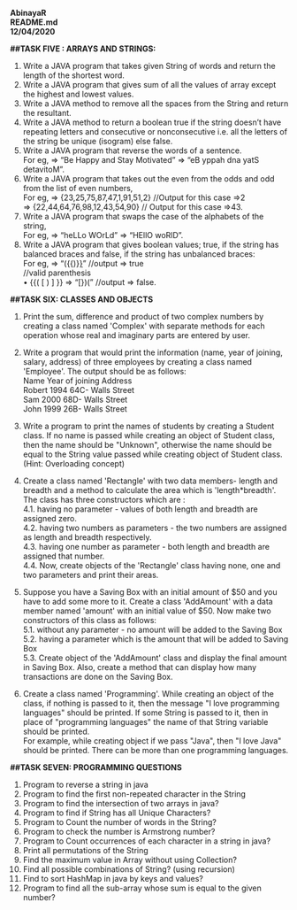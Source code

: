 **AbinayaR  
README.md  
12/04/2020**  

**##TASK FIVE : ARRAYS AND STRINGS:**    
1.	Write a JAVA program that takes given String of words and return the length of the shortest word.  
2.	Write a JAVA program that gives sum of all the values of array except the highest and lowest values.  
3.	Write a JAVA method to remove all the spaces from the String and return the resultant.  
4.	Write a JAVA method to return a boolean true if the string doesn’t have repeating letters and consecutive or nonconsecutive i.e. all the letters of the string be unique (isogram)      else false.  
5.	Write a JAVA program that reverse the words of a sentence.  
	For eg, => “Be Happy and Stay Motivated” => “eB yppah dna yatS detavitoM”.  
6.	Write a JAVA program that takes out the even from the odds and odd from the list of even numbers,  
   For eg, => {23,25,75,87,47,1,91,51,2} //Output for this case =>2  
	=> {22,44,64,76,98,12,43,54,90} // Output for this case =>43.  
7. Write a JAVA program that swaps the case of the alphabets of the string,  
	For eg, => “heLLo WOrLd” => “HEllO woRlD”.  
8. Write a JAVA program that gives boolean values; true, if the string has balanced braces and false, if the string has unbalanced braces:  
   For eg, => “({{)}[}]()” //output => true  
   //valid parenthesis  
•	{{( [ ) ] }} => “[})(” //output => false.

   
**##TASK SIX: CLASSES AND OBJECTS**  
1.	Print the sum, difference and product of two complex numbers by creating a class named 'Complex' with separate methods for each operation whose real and imaginary parts are entered by user.  

2.	Write a program that would print the information (name, year of joining, salary, address) of three employees by creating a class named 'Employee'. The output should be as follows:  
Name     Year of joining      Address  
Robert    1994                64C- Walls Street  
Sam        2000               68D- Walls Street  
John       1999               26B- Walls Street  


3.	Write a program to print the names of students by creating a Student class. If no name is passed while creating an object of Student class, then the name should be "Unknown", otherwise the name should be equal to the String value passed while creating object of Student class. (Hint: Overloading concept)  

4.	Create a class named 'Rectangle' with two data members- length and breadth and a method to calculate the area which is 'length*breadth'. The class has three constructors which are :  
4.1.	 having no parameter - values of both length and breadth are assigned zero.  
4.2.	 having two numbers as parameters - the two numbers are assigned as length and breadth respectively.  
4.3.	 having one number as parameter - both length and breadth are assigned that number.  
4.4.	 Now, create objects of the 'Rectangle' class having none, one and two parameters and print their areas.   

5.	Suppose you have a Saving Box with an initial amount of $50 and you have to add some more to it. Create a class 'AddAmount' with a data member named 'amount' with an initial value of $50. Now make two constructors of this class as follows:  
5.1.	without any parameter - no amount will be added to the Saving Box  
5.2.	having a parameter which is the amount that will be added to Saving Box  
5.3.	 Create object of the 'AddAmount' class and display the final amount in Saving Box. Also, create a method that can display how many transactions are done on the Saving Box.  
6.	Create a class named 'Programming'. While creating an object of the class, if nothing is passed to it, then the message "I love programming languages" should be printed. If some String is passed to it, then in place of "programming languages" the name of that String variable should be printed.  
For example, while creating object if we pass "Java", then "I love Java" should be printed. There can be more than one programming languages.  


**##TASK SEVEN: PROGRAMMING QUESTIONS**  
1.	Program to reverse a string in java  
2.	Program to find the first non-repeated character in the String  
3.	Program to find the intersection of two arrays in java?    
4.	Program to find if String has all Unique Characters?  
5.	Program to Count the number of words in the String?  
6.	Program to check the number is Armstrong number?  
7.	Program to Count occurrences of each character in a string in java?  
8.	Print all permutations of the String  
9.	Find the maximum value in Array without using Collection?  
10.	Find all possible combinations of String? (using recursion)  
11.	Find to sort HashMap in java by keys and values?  
12.	Program to find all the sub-array whose sum is equal to the given number?  

